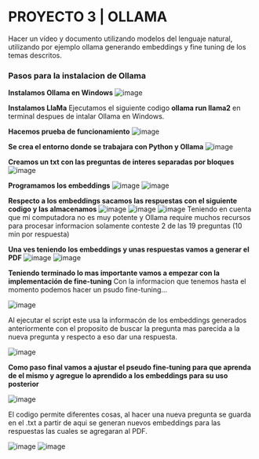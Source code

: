 # PROYECTO 3 | OLLAMA

 Hacer un vídeo y documento utilizando modelos del lenguaje natural, utilizando por ejemplo ollama generando embeddings  y fine tuning  de los temas descritos.

 ### Pasos para la instalacion de Ollama

 **Instalamos Ollama en Windows**
![image](https://github.com/user-attachments/assets/2216cce7-5b84-4e82-963c-83b92bafaaf4)

**Instalamos LlaMa**
Ejecutamos el siguiente codigo **ollama run llama2** en terminal despues de intalar Ollama en Windows. 

**Hacemos prueba de funcionamiento**
![image](https://github.com/user-attachments/assets/cebcd17f-f04f-4e3f-b8ea-3df927043c1b)

**Se crea el entorno donde se trabajara con Python y Ollama**
![image](https://github.com/user-attachments/assets/51b07b61-1fbe-4204-acd6-dd840aea9d13)

**Creamos un txt con las preguntas de interes separadas por bloques**
![image](https://github.com/user-attachments/assets/2adce508-ec4a-4efc-b10d-e0df7da9bc4f)

**Programamos los embeddings** 
![image](https://github.com/user-attachments/assets/a2e2552b-6c0b-4dfc-bd45-d568b2a06acc)
![image](https://github.com/user-attachments/assets/b9c58281-ff7e-4355-b1c9-6966083a730f)

**Respecto a los embeddings sacamos las respuestas con el siguiente codigo y las almacenamos**
![image](https://github.com/user-attachments/assets/f863ec4e-95c7-4dbc-a01d-967aac7739d8)
![image](https://github.com/user-attachments/assets/c5416c25-68cc-4d3b-909b-eac029e40540)
![image](https://github.com/user-attachments/assets/cb88a04f-9f30-4bfc-a7eb-7b8dcfe6f1b4)
Teniendo en cuenta que mi computadora no es muy potente y Ollama require muchos recursos para procesar informacion 
solamente conteste 2 de las 19 preguntas (10 min por respuesta)

**Una ves teniendo los embeddings y unas respuestas vamos a generar el PDF** 
![image](https://github.com/user-attachments/assets/e51b9be1-3ded-490b-ae1f-226d8636c39c)
![image](https://github.com/user-attachments/assets/8ac2b1c0-2055-4945-b058-e81c6a267532)

**Teniendo terminado lo mas importante vamos a empezar con la implementación de fine-tuning**
Con la informacion que tenemos hasta el momento podemos hacer un psudo fine-tuning...

![image](https://github.com/user-attachments/assets/5d6b24b2-422f-4357-87ea-5d280cc49931)

Al ejecutar el script este usa la informacón de los embeddings generados anteriormente con el proposito 
de buscar la pregunta mas parecida a la nueva pregunta y respecto a eso dar una respuesta.

![image](https://github.com/user-attachments/assets/b03ceb99-7f14-488a-a9c4-45f952f1156f)

**Como paso final vamos a ajustar el pseudo fine-tuning para que aprenda de el mismo y agregue lo aprendido a los embeddings para su uso posterior** 

![image](https://github.com/user-attachments/assets/d9920436-779a-4de2-a656-0aba46d0f7e5)

El codigo permite diferentes cosas, al hacer una nueva pregunta se guarda en el .txt a partir de aqui se generan nuevos embeddings 
para las respuestas las cuales se agregaran al PDF. 

![image](https://github.com/user-attachments/assets/cfe785c7-1618-4a57-819b-5042a6ed0672)
![image](https://github.com/user-attachments/assets/57dcebe7-f33c-4fb9-a29a-6954e22e782e)














